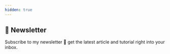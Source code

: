 ```yaml
---
hidden: true
---
```


## :wave: Newsletter

Subscribe to my newsletter 📰 get the latest article and tutorial right into your inbox.
